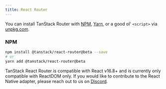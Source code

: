 ```yaml
---
title: React Router
---
```


You can install TanStack Router with [NPM](https://npmjs.com), [Yarn](https://yarnpkg.com), or a good ol' `<script>` via [unpkg.com](https://unpkg.com).

### NPM

```sh
npm install @tanstack/react-router@beta --save
# or
yarn add @tanstack/react-router@beta
```

TanStack React Router is compatible with React v16.8+ and is currently only compatible with ReactDOM only. If you would like to contribute to the React Native adapter, please reach out to us on [Discord](https://tlinz.com/discord).
